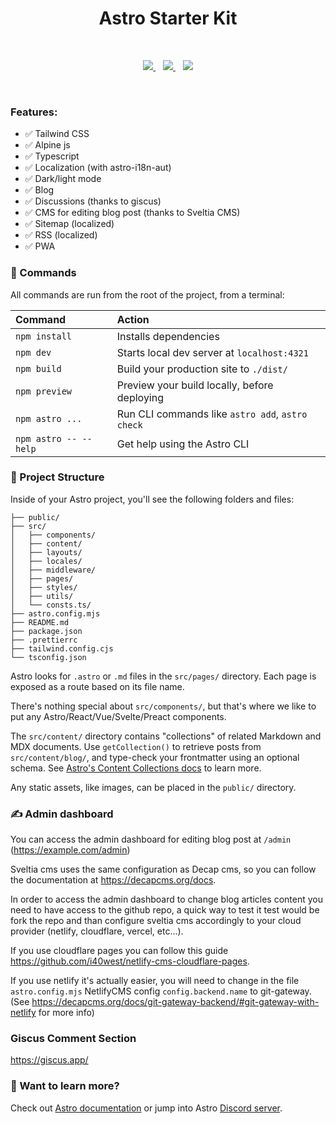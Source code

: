 <h1 align="center"> Astro Starter Kit</h1>

<br />


<p align="center">
<a href="https://stackblitz.com/github/zankhq/astro-starter">
	<img src="https://developer.stackblitz.com/img/open_in_stackblitz.svg" />
</a>
&nbsp;&nbsp;
<a href="https://codesandbox.io/p/sandbox/github/zankhq/astro-starter">
	<img src="https://assets.codesandbox.io/github/button-edit-lime.svg" />
</a>
&nbsp;&nbsp;
<a href="https://codespaces.new/zankhq/astro-starter?devcontainer_path=.devcontainer/blog/devcontainer.json">
	<img src="https://github.com/codespaces/badge.svg" />
</a>
</p>

<br />


### Features:

-   ✅ Tailwind CSS
-   ✅ Alpine js
-   ✅ Typescript
-   ✅ Localization (with astro-i18n-aut)
-   ✅ Dark/light mode
-   ✅ Blog
-   ✅ Discussions (thanks to giscus)
-   ✅ CMS for editing blog post (thanks to Sveltia CMS)
-   ✅ Sitemap (localized)
-   ✅ RSS (localized)
-   ✅ PWA

### 🧞 Commands

All commands are run from the root of the project, from a terminal:

| Command                | Action                                           |
|:-----------------------| :----------------------------------------------- |
| `npm install`          | Installs dependencies                            |
| `npm dev`             | Starts local dev server at `localhost:4321`      |
| `npm build`           | Build your production site to `./dist/`          |
| `npm preview`         | Preview your build locally, before deploying     |
| `npm astro ...`       | Run CLI commands like `astro add`, `astro check` |
| `npm astro -- --help` | Get help using the Astro CLI                     |

### 🚀 Project Structure

Inside of your Astro project, you'll see the following folders and files:

```
├── public/
├── src/
│   ├── components/
│   ├── content/
│   ├── layouts/
│   ├── locales/
│   ├── middleware/
│   ├── pages/
│   ├── styles/
│   ├── utils/
│   └── consts.ts/
├── astro.config.mjs
├── README.md
├── package.json
├── .prettierrc
├── tailwind.config.cjs
└── tsconfig.json
```

Astro looks for `.astro` or `.md` files in the `src/pages/` directory. Each page is exposed as a route based on its file name.

There's nothing special about `src/components/`, but that's where we like to put any Astro/React/Vue/Svelte/Preact components.

The `src/content/` directory contains "collections" of related Markdown and MDX documents. Use `getCollection()` to retrieve posts from `src/content/blog/`, and type-check your frontmatter using an optional schema. See [Astro's Content Collections docs](https://docs.astro.build/en/guides/content-collections/) to learn more.

Any static assets, like images, can be placed in the `public/` directory.

### ✍️ Admin dashboard

You can access the admin dashboard for editing blog post at `/admin` (https://example.com/admin)

Sveltia cms uses the same configuration as Decap cms, so you can follow the documentation at https://decapcms.org/docs.

In order to access the admin dashboard to change blog articles content you need to have access to the github repo, a quick way to test it test would be fork the repo and than configure sveltia cms accordingly to your cloud provider (netlify, cloudflare, vercel, etc...).

If you use cloudflare pages you can follow this guide https://github.com/i40west/netlify-cms-cloudflare-pages.

If you use netlify it's actually easier, you will need to change in the file `astro.config.mjs` NetlifyCMS config `config.backend.name` to git-gateway. (See https://decapcms.org/docs/git-gateway-backend/#git-gateway-with-netlify for more info)

### Giscus Comment Section

https://giscus.app/

### 👀 Want to learn more?

Check out [Astro documentation](https://docs.astro.build) or jump into Astro [Discord server](https://astro.build/chat).
